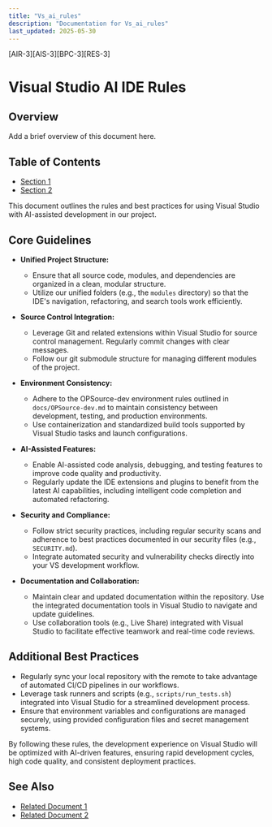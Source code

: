 ```yaml
---
title: "Vs_ai_rules"
description: "Documentation for Vs_ai_rules"
last_updated: 2025-05-30
---
```

[AIR-3][AIS-3][BPC-3][RES-3]


<!-- markdownlint-disable MD013 line-length -->

# Visual Studio AI IDE Rules

## Overview

Add a brief overview of this document here.

## Table of Contents

- [Section 1](#section-1)
- [Section 2](#section-2)


This document outlines the rules and best practices for using Visual Studio with AI-assisted development in our project.

## Core Guidelines

- **Unified Project Structure:**
  - Ensure that all source code, modules, and dependencies are organized in a clean, modular structure.
  - Utilize our unified folders (e.g., the `modules` directory) so that the IDE's navigation, refactoring, and search tools work efficiently.

- **Source Control Integration:**
  - Leverage Git and related extensions within Visual Studio for source control management. Regularly commit changes with clear messages.
  - Follow our git submodule structure for managing different modules of the project.

- **Environment Consistency:**
  - Adhere to the OPSource-dev environment rules outlined in `docs/OPSource-dev.md` to maintain consistency between development, testing, and production environments.
  - Use containerization and standardized build tools supported by Visual Studio tasks and launch configurations.

- **AI-Assisted Features:**
  - Enable AI-assisted code analysis, debugging, and testing features to improve code quality and productivity.
  - Regularly update the IDE extensions and plugins to benefit from the latest AI capabilities, including intelligent code completion and automated refactoring.

- **Security and Compliance:**
  - Follow strict security practices, including regular security scans and adherence to best practices documented in our security files (e.g., `SECURITY.md`).
  - Integrate automated security and vulnerability checks directly into your VS development workflow.

- **Documentation and Collaboration:**
  - Maintain clear and updated documentation within the repository. Use the integrated documentation tools in Visual Studio to navigate and update guidelines.
  - Use collaboration tools (e.g., Live Share) integrated with Visual Studio to facilitate effective teamwork and real-time code reviews.

## Additional Best Practices

- Regularly sync your local repository with the remote to take advantage of automated CI/CD pipelines in our workflows.
- Leverage task runners and scripts (e.g., `scripts/run_tests.sh`) integrated into Visual Studio for a streamlined development process.
- Ensure that environment variables and configurations are managed securely, using provided configuration files and secret management systems.

By following these rules, the development experience on Visual Studio will be optimized with AI-driven features, ensuring rapid development cycles, high code quality, and consistent deployment practices.

## See Also

- [Related Document 1](./related1.md)
- [Related Document 2](./related2.md)

